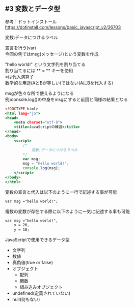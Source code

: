 ## #3 変数とデータ型  
参考：ドットインストール  
<https://dotinstall.com/lessons/basic_javascript_v2/26703>  

変数:データにつけるラベル  


宣言を行う(var)  
今回の例ではmsg(メッセージ)という変数を作成  


"hello world!" という文字列を割り当てる  
割り当てるには ** = ** キーを使用  
=は代入演算子  
数学的な用途(AとBが等しい)ではない(AにBを代入する)  

msgが色々な所で使えるようになる  
例)console.log()の中身をmsgにすると前回と同様の結果となる  

```html:index.html
<!DOCTYPE html>
<html lang="ja">
<head>
	<meta charset="utf-8">
	<title>JavaScriptの練習</title>
</head>
<body>
	<script>
		/*
			変数:データにつけるラベル
		*/
		var msg;
		msg = "hello world!";
		console.log(msg);
	</script>
</body>
</html>
```


変数の宣言と代入は以下のように一行で記述する事が可能  

```html
var msg ="hello world!";
```

複数の変数が存在する際に以下のように一気に記述する事も可能  

```html
var msg ="hello world!",
	x = 20,
	y = 10;
```


JavaScriptで使用できるデータ型
- 文字列  
- 数値  
- 真偽値(true or false)  
- オブジェクト  
	- 配列  
	- 関数  
	- 組み込みオブジェクト  
- undefined(定義されていない)  
- null(何もない)  

